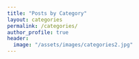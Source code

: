 ```yaml
---
title: "Posts by Category"
layout: categories
permalink: /categories/
author_profile: true
header:
  image: "/assets/images/categories2.jpg"
---
```

